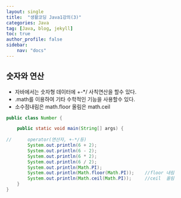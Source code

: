 ```yaml
---
layout: single
title:  "생활코딩 Java1강의(3)"
categories: Java
tag: [Java, blog, jekyll]
toc: true
author_profile: false
sidebar:
    nav: "docs"
---
```

## 숫자와 연산

- 자바에서는 숫자형 데이터에 +-*/ 사칙연산을 할수 있다.
- .math를 이용하여 기타 수학적인 기능을 사용할수 있다.
- 소수점내림은 math.floor 올림은 math.ceil

```java
public class Number {

	public static void main(String[] args) {
	
//		operator(연산자, +-*/등)
		System.out.println(6 + 2);
		System.out.println(6 - 2);
		System.out.println(6 * 2);
		System.out.println(6 / 2);
		System.out.println(Math.PI);
		System.out.println(Math.floor(Math.PI));	//floor 내림 
		System.out.println(Math.ceil(Math.PI));		//ceil 	올림 
	}
}
```